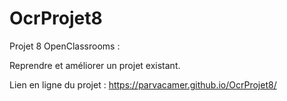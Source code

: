 # OcrProjet8

Projet 8 OpenClassrooms :

Reprendre et améliorer un projet existant.

Lien en ligne du projet : https://parvacamer.github.io/OcrProjet8/
